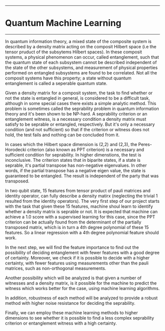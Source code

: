 
---
Quantum Machine Learning
=============
---
In quantum information theory, a mixed state of the composite system is described by a density matrix acting on the composit Hilbert space (i.e the tensor pruduct of the subsytems Hilbert spaces).
In these composit systems, a physical phenomenon can occur, called entanglement, such that the quantum state of each subsystem cannot be described independent of the state of the other subsystems, and measurement of physical properties performed on entangled subsystems are found to be correlated. Not all the composit systems have this property; a state without quantum entanglement is called a seperable quantum state.

Given a density matrix for a composit system, the task to find whether or not the state is entangled in general, is considered to be a difficult task, although in some special cases there exists a simple analytic method. This problem is sometimes called the seprability problem in quantum information theory and it's been shown to be NP-hard. A seprability criterion or an entanglement witness, is a necessary condition a density matrix must satisfy to be seprable or entangled, respectively. But it's only a necessary condition (and not sufficient) so that if the criterion or witness does not hold, the test fails and nothing can be concluded from it.

In cases which the Hilbert space dimension is (2,2) and (2,3), the Peres-Horodecki criterion (also known as PPT criterion) is a necessary and sufficient condition for seprability. In higher dimenstions, the test is inconclusive. The criterion states that in biparite states, if a state is seprable, it's partial transpose has non-negative eigenvalues. In other words, if the partial transpose has a negative eigen value, the state is guaranteed to be entangled. The result is independent of the party that was transposed.

In two qubit state, 15 features from tensor product of pauli matrices and identity operator, can fully describe a density matirx (neglecting the trivial 1 resulted from the identity operators). The very first step of our project starts with the task that given these 15 features, machine shoul learn to identify whether a density matrix is seprable or not. It is expected that machine can achieve a 1.0 score with a supervised learning for this case, since the PPT criterion can be actually found from the determinant of the partially transposed matrix, which is in turn a 4th degree polynomial of these 15 features. So a linear regression with a 4th degree polynomial feature should work.

In the next step, we will find the feature importance to find out the possibility of deciding entanglement with fewer features with a good degree of certainty. Moreover, we check if it is possible to decide with a higher certainty, with fewer features using measurements other than the pauli matrices, such as non-orthogonal measurements.

Another possibility which will be analyzed is that given a number of witnesses and a density matrix, is it possible for the machine to predict the witness which works better for the case, using machine learning algorithms.

In addition, robustness of each method will be analyzed to provide a robust method with higher noise resistance for deciding the seprability.

Finally, we can employ these machine learning methods to higher dimensions to see whether it is possible to find a less complex seprability criterion or entanglement witness with a high certainty.
